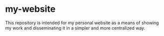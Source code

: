 # my-website
This repository is intended for my personal website as a means of showing my work and disseminating it in a simpler and more centralized way.
